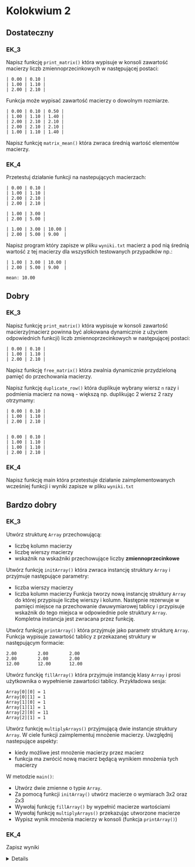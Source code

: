 # Kolokwium 2

## Dostateczny

### EK_3

Napisz funkcję `print_matrix()` która wypisuje w konsoli zawartość macierzy liczb zmiennoprzecinkowych w następującej postaci:

```terminal
| 0.00 | 0.10 |
| 1.00 | 1.10 |
| 2.00 | 2.10 |
```

Funkcja może wypisać zawartość macierzy o dowolnym rozmiarze.

```terminal
| 0.00 | 0.10 | 0.50 |
| 1.00 | 1.10 | 1.40 |
| 2.00 | 2.10 | 2.10 |
| 2.00 | 2.10 | 2.10 |
| 1.00 | 1.10 | 1.40 |
```

Napisz funkcję `matrix_mean()` która zwraca średnią wartość elementów macierzy.

### EK_4

Przetestuj działanie funkcji na nastepujących macierzach:

```terminal
| 0.00 | 0.10 |
| 1.00 | 1.10 |
| 2.00 | 2.10 | 
| 2.00 | 2.10 | 
```

```terminal
| 1.00 | 3.00 |
| 2.00 | 5.00 |
```

```terminal
| 1.00 | 3.00 | 10.00 |
| 2.00 | 5.00 | 9.00  |
```

Napisz program który zapisze w pliku `wyniki.txt` macierz a pod nią średnią wartość z tej macierzy dla wszystkich testowanych przypadków np.:
```csv
| 1.00 | 3.00 | 10.00 |
| 2.00 | 5.00 | 9.00  |

mean: 10.00
```

## Dobry

### EK_3

Napisz funkcję `print_matrix()` która wypisuje w konsoli zawartość macierzy(macierz powinna być alokowana dynamicznie z użyciem odpowiednich funkcji) liczb zmiennoprzecinkowych w następującej postaci:

```terminal
| 0.00 | 0.10 |
| 1.00 | 1.10 |
| 2.00 | 2.10 |
```

Napisz funkcję `free_matrix()` która zwalnia dynamicznie przydzieloną pamięć do przechowania macierzy.

Napisz funkcję `duplicate_row()` która duplikuje wybrany wiersz `n` razy i podmienia macierz na nową - większą np. duplikując 2 wiersz 2 razy otrzymamy:

```terminal
| 0.00 | 0.10 |
| 1.00 | 1.10 |
| 2.00 | 2.10 |


| 0.00 | 0.10 |
| 1.00 | 1.10 |
| 1.00 | 1.10 |
| 2.00 | 2.10 |
```

### EK_4

Napisz funkcję main która przetestuje działanie zaimplementowanych wcześniej funkcji i wyniki zapisze w pliku `wyniki.txt`

## Bardzo dobry

### EK_3

Utwórz strukturę `Array` przechowującą:
- liczbę kolumn macierzy
- liczbę wierszy macierzy
- wskaźnik na wskaźniki przechowujące liczby **zmiennoprzecinkowe**

Utwórz funkcję `initArray()` która zwraca instancję struktury `Array` i przyjmuje następujące parametry:
- liczba wierszy macierzy
- liczba kolumn macierzy
Funkcja tworzy nową instancję struktury `Array` do której przypisuje liczbę wierszy i kolumn.
Następnie rezerwuje w pamięci miejsce na przechowanie dwuwymiarowej tablicy i przypisuje wskaźnik do tego miejsca w odpowiednie pole struktury `Array`.
Kompletna instancja jest zwracana przez funkcję.

Utwórz funkcję `printArray()` która przyjmuje jako parametr strukturę `Array`.
Funkcja wypisuje zawartość tablicy z przekazanej struktury w następującym formacie:

```terminal
2.00        2.00        2.00
2.00        2.00        2.00
12.00       12.00       12.00
```

Utwórz funckję `fillArray()` która przyjmuje instancję klasy `Array` i prosi użytkownika o wypełnienie zawartości tablicy.
Przykładowa sesja:
```terminal
Array[0][0] = 1
Array[0][1] = 1
Array[1][0] = 1
Array[1][1] = 1
Array[2][0] = 11
Array[2][1] = 1
```

Utwórz funkcję `multiplyArrays()` przyjmującą dwie instancje struktury `Array`. W ciele funkcji zaimplementuj mnożenie macierzy. Uwzględnij nastepujące aspekty:
- kiedy możliwe jest mnożenie macierzy przez macierz
- funkcja ma zwrócić nową macierz będącą wynikiem mnożenia tych macierzy

W metodzie `main()`:
- Utwórz dwie zmienne o typie `Array`.
- Za pomocą funkcji `initArray()` utwórz macierze o wymiarach 3x2 oraz 2x3
- Wywołaj funkcję `fillArray()` by wypełnić macierze wartościami
- Wywołaj funkcję `multiplyArrays()` przekazując utworzone macierze
- Wypisz wynik mnożenia macierzy w konsoli (funkcja `printArray()`)

### EK_4

Zapisz wyniki 



<details>

# Efekt EK_03:
## DST: 
Student potrafi poprawnie przygotować programy rzędu 20-50  linii kodu, rozwiązujące proste problemy,  wykorzystując  do  tego  celu  niektóre  z  poznanych  struktur  danych  oraz  konstrukcje programistyczne dostępne w języku C.

## DB:  
Student  potrafi  poprawnie  przygotować  programy  rzędu  20-50  linii  kodu,  rozwiązujące średniozaawansowane problemy, wykorzystując do tego celu wszystkie poznane struktury danych oraz konstrukcje programistyczne dostępne w języku C.

## BDB:
Student  potrafi  poprawnie  przygotować  programy  rzędu  50-100  linii  kodu  rozwiązujące średniozaawansowane problemy, wykorzystując do tego celu wszystkie poznane struktury danych oraz konstrukcje programistyczne dostępne w języku C.Efekt 

# EK_04:
## DST: 
Student potrafi poprawnie przygotować programy rzędu 20-50 linii kodu, rozwiązujące proste problemy  wykorzystując  do  tego  celumożliwości  standardowych  bibliotek  programistycznych dostępnych w języku C używanych na zajęciach.

## DB:  
Student  potrafi  poprawnie  przygotować  programy  rzędu  20-50  linii  kodu,  rozwiązujące średniozaawansowane  problemy,  wykorzystując  możliwości  standardowychbibliotek programistycznych dostępnych w języku C używanych na zajęciach.
## BDB:  
Student  potrafi  poprawnie  przygotować  programy  rzędu  50-100  linii  kodu,  rozwiązujące średniozaawansowane  problemy,  wykorzystując  możliwości  standardowych  bibliotek programistycznych dostępnych w języku C, także takich, które student poznawał samodzielnie

</details>
